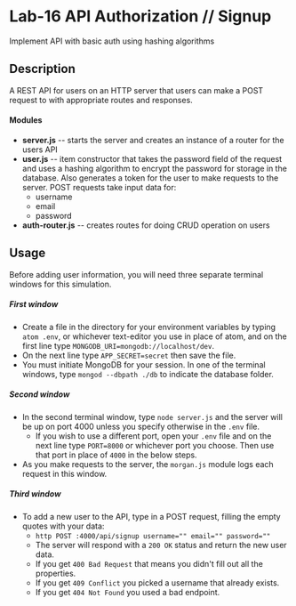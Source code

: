 Lab-16 API Authorization // Signup
===
Implement API with basic auth using hashing algorithms

## Description
A REST API for users on an HTTP server that users can make a POST request to with appropriate routes and responses.
#### Modules
- **server.js** -- starts the server and creates an instance of a router for the users API
- **user.js** -- item constructor that takes the password field of the request and uses a hashing algorithm to encrypt the password for storage in the database. Also generates a token for the user to make requests to the server. POST requests take input data for:
  - username
  - email
  - password
- **auth-router.js** -- creates routes for doing CRUD operation on users

## Usage
Before adding user information, you will need three separate terminal windows for this simulation.

##### First window
- Create a file in the directory for your environment variables by typing `atom .env`, or whichever text-editor you use in place of atom, and on the first line type `MONGODB_URI=mongodb://localhost/dev`.
- On the next line type `APP_SECRET=secret` then save the file.
- You must initiate MongoDB for your session. In one of the terminal windows, type `mongod --dbpath ./db` to indicate the database folder.

##### Second window
- In the second terminal window, type `node server.js` and the server will be up on port 4000 unless you specify otherwise in the `.env` file.
  - If you wish to use a different port, open your `.env` file and on the next line type `PORT=8000` or whichever port you choose. Then use that port in place of `4000` in the below steps.
- As you make requests to the server, the `morgan.js` module logs each request in this window.

##### Third window
- To add a new user to the API, type in a POST request, filling the empty quotes with your data:
  - `http POST :4000/api/signup username="" email="" password=""`
  - The server will respond with a `200 OK` status and return the new user data.
  - If you get `400 Bad Request` that means you didn't fill out all the properties.
  - If you get `409 Conflict` you picked a username that already exists.
  - If you get `404 Not Found` you used a bad endpoint.
